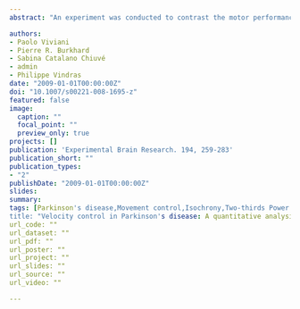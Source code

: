 ```yaml
---
abstract: "An experiment was conducted to contrast the motor performance of three groups (N = 20) of participants: (1) patients with confirmed Parkinson Disease (PD) diagnose; (2) age-matched controls; (3) young adults. The task consisted of scribbling freely for 10 s within circular frames of different sizes. Comparison among groups focused on the relation between the figural elements of the trace (overall size and trace length) and the velocity of the drawing movements. Results were analysed within the framework of previous work on normal individuals showing that instantaneous velocity of drawing movements depends jointly on trace curvature (Two-thirds Power Law) and trace extent (Isochrony principle). The motor behaviour of PD patients exhibited all classical symptoms of the disease (reduced average velocity, reduced fluency, micrographia). At a coarse level of analysis both isochrony and the dependence of velocity on curvature, which are supposed to reflect cortical mechanisms, were spared in PD patients. Instead, significant differences with respects to the control groups emerged from an in-depth analysis of the velocity control suggesting that patients did not scale average velocity as effectively as controls. We factored out velocity control by distinguishing the influence of the broad context in which movement is planned—i.e. the size of the limiting frames—from the influence of the local context—i.e. the linear extent of the unit of motor action being executed. The balance between the two factors was found to be distinctively different in PD patients and controls. This difference is discussed in the light of current theorizing on the role of cortical and sub-cortical mechanisms in the aetiology of PD. We argue that the results are congruent with the notion that cortical mechanisms are responsible for generating a parametric template of the desired movement and the BG specify the actual spatio-temporal parameters through a multiplicative gain factor acting on both size and velocity."

authors:
- Paolo Viviani
- Pierre R. Burkhard
- Sabina Catalano Chiuvé 
- admin
- Philippe Vindras
date: "2009-01-01T00:00:00Z"
doi: "10.1007/s00221-008-1695-z"
featured: false
image: 
  caption: ""
  focal_point: ""
  preview_only: true
projects: []
publication: 'Experimental Brain Research. 194, 259-283'
publication_short: ""
publication_types:
- "2"
publishDate: "2009-01-01T00:00:00Z"
slides: 
summary:
tags: [Parkinson's disease,Movement control,Isochrony,Two-thirds Power Law,action,Finger movement]
title: "Velocity control in Parkinson's disease: A quantitative analysis of isochrony in scribbling movements"
url_code: ""
url_dataset: ""
url_pdf: ""
url_poster: ""
url_project: ""
url_slides: ""
url_source: ""
url_video: ""

---
```


